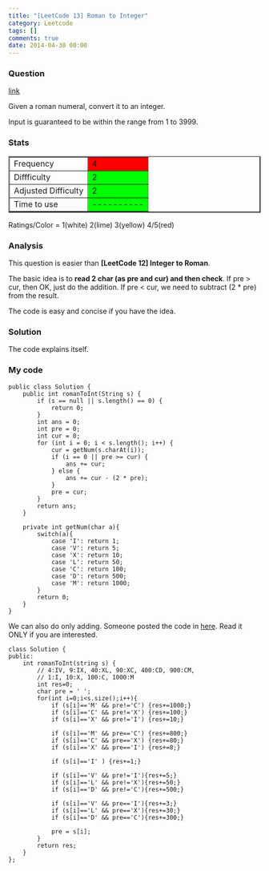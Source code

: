 ```yaml
---
title: "[LeetCode 13] Roman to Integer"
category: Leetcode
tags: []
comments: true
date: 2014-04-30 00:00
---
```



### Question

[link](http://oj.leetcode.com/problems/roman-to-integer/)

<div class="question-content">
            <p></p><p>Given a roman numeral, convert it to an integer.</p>

<p>Input is guaranteed to be within the range from 1 to 3999.</p><p></p>
</div>

### Stats

<table border="2">
	<tr>
		<td>Frequency</td>
		<td bgcolor="red">4</td>
	</tr>
	<tr>
		<td>Diffficulty</td>
		<td bgcolor="lime">2</td>
	</tr>
	<tr>
		<td>Adjusted Difficulty</td>
		<td bgcolor="lime">2</td>
	</tr>
	<tr>
		<td>Time to use</td>
		<td bgcolor="lime">----------</td>
	</tr>
</table>

Ratings/Color = 1(white) 2(lime) 3(yellow) 4/5(red)

### Analysis

This question is easier than **[LeetCode 12] Integer to Roman**.

The basic idea is to **read 2 char (as pre and cur) and then check**. If pre > cur, then OK, just do the addition. If pre < cur, we need to subtract (2 \* pre) from the result.

The code is easy and concise if you have the idea.

### Solution

The code explains itself.

### My code

    public class Solution {
        public int romanToInt(String s) {
            if (s == null || s.length() == 0) {
                return 0;
            }
            int ans = 0;
            int pre = 0;
            int cur = 0;
            for (int i = 0; i < s.length(); i++) {
                cur = getNum(s.charAt(i));
                if (i == 0 || pre >= cur) {
                    ans += cur;
                } else {
                    ans += cur - (2 * pre);
                }
                pre = cur;
            }
            return ans;
        }

        private int getNum(char a){
            switch(a){
                case 'I': return 1;
                case 'V': return 5;
                case 'X': return 10;
                case 'L': return 50;
                case 'C': return 100;
                case 'D': return 500;
                case 'M': return 1000;
            }
            return 0;
        }
    }

We can also do only adding. Someone posted the code in [here](http://yucoding.blogspot.sg/2013/05/leetcode-question-87-roman-to-interger.html). Read it ONLY if you are interested.

    class Solution {
    public:
        int romanToInt(string s) {
            // 4:IV, 9:IX, 40:XL, 90:XC, 400:CD, 900:CM,
            // 1:I, 10:X, 100:C, 1000:M
            int res=0;
            char pre = ' ';
            for(int i=0;i<s.size();i++){
                if (s[i]=='M' && pre!='C') {res+=1000;}
                if (s[i]=='C' && pre!='X') {res+=100;}
                if (s[i]=='X' && pre!='I') {res+=10;}

                if (s[i]=='M' && pre=='C') {res+=800;}
                if (s[i]=='C' && pre=='X') {res+=80;}
                if (s[i]=='X' && pre=='I') {res+=8;}

                if (s[i]=='I' ) {res+=1;}

                if (s[i]=='V' && pre!='I'){res+=5;}
                if (s[i]=='L' && pre!='X'){res+=50;}
                if (s[i]=='D' && pre!='C'){res+=500;}

                if (s[i]=='V' && pre=='I'){res+=3;}
                if (s[i]=='L' && pre=='X'){res+=30;}
                if (s[i]=='D' && pre=='C'){res+=300;}

                pre = s[i];
            }
            return res;
        }
    };
